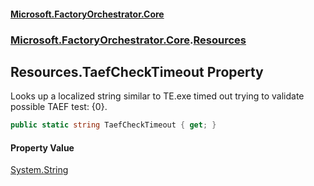 #### [Microsoft.FactoryOrchestrator.Core](./Microsoft-FactoryOrchestrator-Core.md 'Microsoft.FactoryOrchestrator.Core')
### [Microsoft.FactoryOrchestrator.Core](./Microsoft-FactoryOrchestrator-Core.md 'Microsoft.FactoryOrchestrator.Core').[Resources](./Microsoft-FactoryOrchestrator-Core-Resources.md 'Microsoft.FactoryOrchestrator.Core.Resources')
## Resources.TaefCheckTimeout Property
Looks up a localized string similar to TE.exe timed out trying to validate possible TAEF test: {0}.  
```csharp
public static string TaefCheckTimeout { get; }
```
#### Property Value
[System.String](https://docs.microsoft.com/en-us/dotnet/api/System.String 'System.String')  
